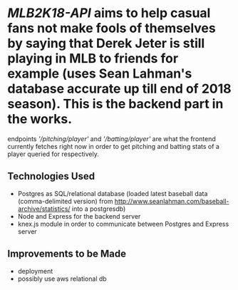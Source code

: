 # *MLB2K18-API* aims to help casual fans not make fools of themselves by saying that Derek Jeter is still playing in MLB to friends for example (uses Sean Lahman's database accurate up till end of 2018 season).  This is the backend part in the works.

endpoints _'/pitching/player'_ and _'/batting/player'_ are what the frontend currently fetches right now in order to get pitching and batting stats of a player queried for respectively.

## Technologies Used
* Postgres as SQL/relational database (loaded latest baseball data (comma-delimited version) from http://www.seanlahman.com/baseball-archive/statistics/ into a postgresdb)
* Node and Express for the backend server
* knex.js module in order to communicate between Postgres and Express server

## Improvements to be Made
* deployment
* possibly use aws relational db